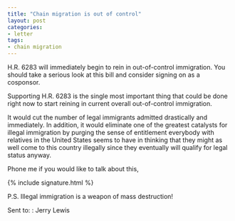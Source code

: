 ```yaml
---
title: "Chain migration is out of control"
layout: post
categories:
- letter
tags:
- chain migration
---
```


H.R. 6283 will immediately begin to rein in out-of-control immigration. You should take a serious look at this bill and consider signing on as a cosponsor.

Supporting H.R. 6283 is the single most important thing that could be done right now to start reining in current overall out-of-control immigration.

It would cut the number of legal immigrants admitted drastically and immediately. In addition, it would eliminate one of the greatest catalysts for illegal immigration by purging the sense of entitlement everybody with relatives in the United States seems to have in thinking that they might as well come to this country illegally since they eventually will qualify for legal status anyway.

Phone me if you would like to talk about this,

{% include signature.html %}

P.S. Illegal immigration is a weapon of mass destruction!

Sent to:
: Jerry Lewis
